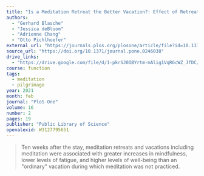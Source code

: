 ```yaml
---
title: "Is a Meditation Retreat the Better Vacation?: Effect of Retreats and Vacations on Fatigue, Emotional Well-Being, and Acting With Awareness"
authors:
  - "Gerhard Blasche"
  - "Jessica deBloom"
  - "Adrienne Chang"
  - "Otto Pichlhoefer"
external_url: "https://journals.plos.org/plosone/article/file?id=10.1371/journal.pone.0246038&type=printable"
source_url: "https://doi.org/10.1371/journal.pone.0246038"
drive_links:
  - "https://drive.google.com/file/d/1-pkrSJ0IBYrtm-mAlig1VqR6cWZ_JfDC/view?usp=drivesdk"
course: function
tags:
  - meditation
  - pilgrimage
year: 2021
month: feb
journal: "PloS One"
volume: 16
number: 2
pages: 19
publisher: "Public Library of Science"
openalexid: W3127795651
---
```


> Ten weeks after the stay, meditation retreats and vacations including meditation were associated with greater increases in mindfulness, lower levels of fatigue, and higher levels of well-being than an "ordinary" vacation during which meditation was not practiced.

